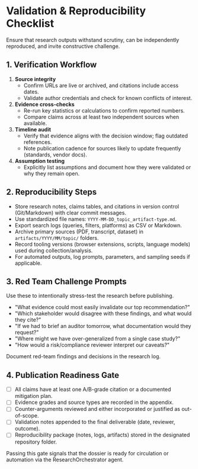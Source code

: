 # Validation & Reproducibility Checklist

Ensure that research outputs withstand scrutiny, can be independently reproduced, and invite constructive challenge.

## 1. Verification Workflow
1. **Source integrity**
   - Confirm URLs are live or archived, and citations include access dates.
   - Validate author credentials and check for known conflicts of interest.
2. **Evidence cross-checks**
   - Re-run key statistics or calculations to confirm reported numbers.
   - Compare claims across at least two independent sources when available.
3. **Timeline audit**
   - Verify that evidence aligns with the decision window; flag outdated references.
   - Note publication cadence for sources likely to update frequently (standards, vendor docs).
4. **Assumption testing**
   - Explicitly list assumptions and document how they were validated or why they remain open.

## 2. Reproducibility Steps
- Store research notes, claims tables, and citations in version control (Git/Markdown) with clear commit messages.
- Use standardized file names: `YYYY-MM-DD_topic_artifact-type.md`.
- Export search logs (queries, filters, platforms) as CSV or Markdown.
- Archive primary sources (PDF, transcript, dataset) in `artifacts/YYYY/MM/topic/` folders.
- Record tooling versions (browser extensions, scripts, language models) used during collection/analysis.
- For automated outputs, log prompts, parameters, and sampling seeds if applicable.

## 3. Red Team Challenge Prompts
Use these to intentionally stress-test the research before publishing.
- "What evidence could most easily invalidate our top recommendation?"
- "Which stakeholder would disagree with these findings, and what would they cite?"
- "If we had to brief an auditor tomorrow, what documentation would they request?"
- "Where might we have over-generalized from a single case study?"
- "How would a risk/compliance reviewer interpret our caveats?"

Document red-team findings and decisions in the research log.

## 4. Publication Readiness Gate
- [ ] All claims have at least one A/B-grade citation or a documented mitigation plan.
- [ ] Evidence grades and source types are recorded in the appendix.
- [ ] Counter-arguments reviewed and either incorporated or justified as out-of-scope.
- [ ] Validation notes appended to the final deliverable (date, reviewer, outcome).
- [ ] Reproducibility package (notes, logs, artifacts) stored in the designated repository folder.

Passing this gate signals that the dossier is ready for circulation or automation via the ResearchOrchestrator agent.
